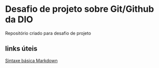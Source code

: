 # Desafio de projeto sobre Git/Github da DIO
Repositório criado para desafio de projeto
## links úteis 
[Sintaxe básica Markdown](https://www.markdownguide.org/basic-syntax/)
